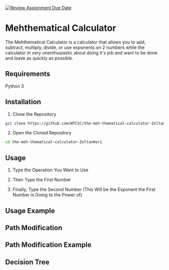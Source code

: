 [![Review Assignment Due Date](https://classroom.github.com/assets/deadline-readme-button-22041afd0340ce965d47ae6ef1cefeee28c7c493a6346c4f15d667ab976d596c.svg)](https://classroom.github.com/a/GDLJrpJJ)
# Mehthematical Calculator

The Mehthematical Calculator is a calculator that allows you to add, subtract, multiply, divide, or use exponents on 2 numbers while the calculator in very unenthusiastic about doing it's job and want to be done and leave as quickly as possible. 

## Requirements

Python 3

## Installation

1. Clone the Repository 
```bash
git clone https://github.com/WTCSC/the-meh-thematical-calculator-ZoltanHari.git
```
2. Open the Cloned Repository 
```bash
cd the-meh-thematical-calculator-ZoltanHari
```
## Usage

1. Type the Operation You Want to Use

2. Then Type the First Number 

3. Finally, Type the Second Number (This Will be the Exponent the First Number is Going to the Power of)

## Usage Example



## Path Modification



## Path Modification Example



## Decision Tree

